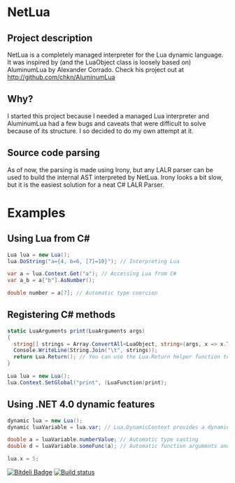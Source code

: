 NetLua
======

Project description
-------------------

NetLua is a completely managed interpreter for the Lua dynamic language.
It was inspired by (and the LuaObject class is loosely based on) AluminumLua
by Alexander Corrado.
Check his project out at http://github.com/chkn/AluminumLua

Why?
----

I started this project because I needed a managed Lua interpreter and AluminumLua
had a few bugs and caveats that were difficult to solve because of its structure.
I so decided to do my own attempt at it.

Source code parsing
-------------------

As of now, the parsing is made using Irony, but any LALR parser can be used
to build the internal AST interpreted by NetLua.
Irony looks a bit slow, but it is the easiest solution for a neat C# LALR Parser.

Examples
========

Using Lua from C#
-----------------

```c#
Lua lua = new Lua();
lua.DoString("a={4, b=6, [7]=10}"); // Interpreting Lua

var a = lua.Context.Get("a"); // Accessing Lua from C#
var a_b = a["b"].AsNumber();

double number = a[7]; // Automatic type coercion
```

Registering C# methods
----------------------

```c#
static LuaArguments print(LuaArguments args)
{
  string[] strings = Array.ConvertAll<LuaObject, string>(args, x => x.ToString()); // LuaArguments can be used as a LuaObject array
  Console.WriteLine(String.Join("\t", strings));
  return Lua.Return(); // You can use the Lua.Return helper function to return values
}

Lua lua = new Lua();
lua.Context.SetGlobal("print", (LuaFunction)print);
```

Using .NET 4.0 dynamic features
-------------------------------

```c#
dynamic lua = new Lua();
dynamic luaVariable = lua.var; // Lua.DynamicContext provides a dynamic version of Lua.Context

double a = luaVariable.numberValue; // Automatic type casting
double d = luaVariable.someFunc(a); // Automatic function arguments and result boxing / unboxing

lua.x = 5;
```


[![Bitdeli Badge](https://d2weczhvl823v0.cloudfront.net/frabert/netlua/trend.png)](https://bitdeli.com/free "Bitdeli Badge")
[![Build status](https://ci.appveyor.com/api/projects/status?id=l548w3aa5lcj92r3)](https://ci.appveyor.com/project/netlua)
